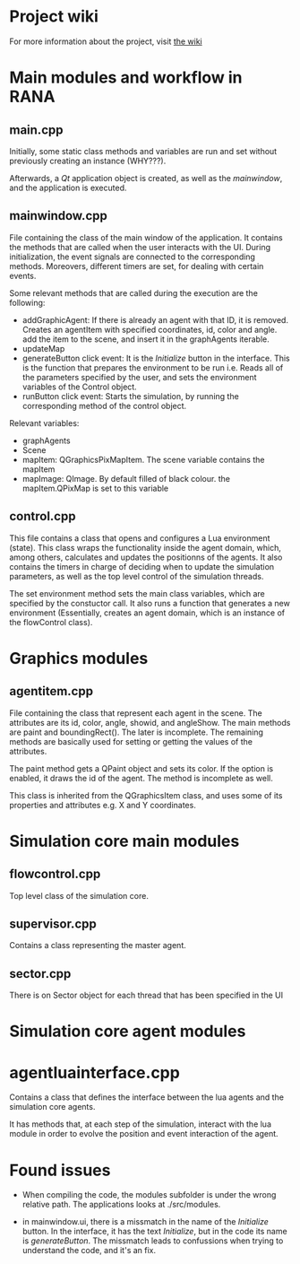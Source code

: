 # Project wiki

For more information about the project, visit [the wiki](https://github.com/jlrandulfe/learning_RANA/wiki)

# Main modules and workflow in RANA

## main.cpp

Initially, some static class methods and variables are run and set without
previously creating an instance (WHY???).

Afterwards, a *Qt* application object is created, as well as the *mainwindow*,
and the application is executed.

## mainwindow.cpp

File containing the class of the main window of the application. It contains
the methods that are called when the user interacts with the UI. During
initialization, the event signals are connected to the corresponding methods.
Moreovers, different timers are set, for dealing with certain events.

Some relevant methods that are called during the execution are the following:

- addGraphicAgent: If there is already an agent with that ID, it is removed.
Creates an agentItem with specified coordinates, id, color and angle. add the
item to the scene, and insert it in the graphAgents iterable.
- updateMap
- generateButton click event: It is the *Initialize* button in the interface. This
is the function that prepares the environment to be run i.e. Reads all of the
parameters specified by the user, and sets the environment variables of the
Control object.
- runButton click event: Starts the simulation, by running the corresponding
method of the control object.

Relevant variables:

- graphAgents
- Scene
- mapItem: QGraphicsPixMapItem. The scene variable contains the mapItem
- mapImage: QImage. By default filled of black colour. the mapItem.QPixMap is
set to this variable

## control.cpp

This file contains a class that opens and configures a Lua environment (state).
This class wraps the functionality inside the agent domain, which,
among others, calculates and updates the positionns of the agents. It also
contains the timers in charge of deciding when to update the simulation
parameters, as well as the top level control of the simulation threads.

The set environment method sets the main class variables, which are specified
by the constuctor call. It also runs a function that generates a new
environment (Essentially, creates an agent domain, which is an instance of
the flowControl class).


# Graphics modules

## agentitem.cpp

File containing the class that represent each agent in the scene. The attributes
are its id, color, angle, showid, and angleShow. The main methods are paint and
boundingRect(). The later is incomplete. The remaining methods are basically
used for setting or getting the values of the attributes.

The paint method gets a QPaint object and sets its color. If the option is
enabled, it draws the id of the agent. The method is incomplete as well.

This class is inherited from the QGraphicsItem class, and uses some of its
properties and attributes e.g. X and Y coordinates.



# Simulation core main modules

## flowcontrol.cpp

Top level class of the simulation core.


## supervisor.cpp

Contains a class representing the master agent.


## sector.cpp

There is on Sector object for each thread that has been specified in the UI


# Simulation core agent modules


# agentluainterface.cpp

Contains a class that defines the interface between the lua agents and the
simulation core agents.

It has methods that, at each step of the simulation, interact with the lua
module in order to evolve the position and event interaction of the agent.


# Found issues

- When compiling the code, the modules subfolder is under the wrong relative
path. The applications looks at ./src/modules.

- in mainwindow.ui, there is a missmatch in the name of the *Initialize* button.
In the interface, it has the text *Initialize*, but in the code its name is
*generateButton*. The missmatch leads to confussions when trying to understand
the code, and it's an fix.
